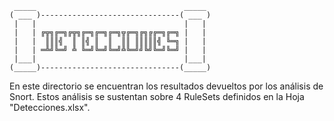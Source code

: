      _____                                 _____ 
    ( ___ )-------------------------------( ___ )
     |   |                                 |   | 
     |   | ╔╦╗╔═╗╔╦╗╔═╗╔═╗╔═╗╦╔═╗╔╗╔╔═╗╔═╗ |   | 
     |   |  ║║║╣  ║ ║╣ ║  ║  ║║ ║║║║║╣ ╚═╗ |   | 
     |   | ═╩╝╚═╝ ╩ ╚═╝╚═╝╚═╝╩╚═╝╝╚╝╚═╝╚═╝ |   | 
     |___|                                 |___| 
    (_____)-------------------------------(_____)
    
En este directorio se encuentran los resultados devueltos por los análisis de Snort. 
Estos análisis se sustentan sobre 4 RuleSets definidos en la Hoja "Detecciones.xlsx".
